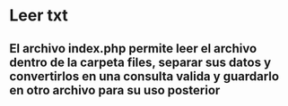 # Leer txt

## El archivo index.php permite leer el archivo dentro de la carpeta files,  separar sus datos y convertirlos en una consulta valida y guardarlo en otro archivo para su uso posterior
